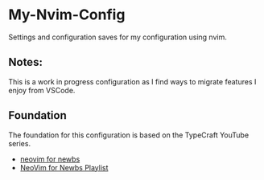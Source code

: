 # My-Nvim-Config

Settings and configuration saves for my configuration using nvim.

## Notes:

This is a work in progress configuration as I find ways to migrate features I enjoy from VSCode.

## Foundation 

The foundation for this configuration is based on the TypeCraft YouTube series.

- [neovim for newbs](https://github.com/cpow/neovim-for-newbs/tree/main)
- [NeoVim for Newbs Playlist](https://www.youtube.com/watch?v=zHTeCSVAFNY&list=PLsz00TDipIffreIaUNk64KxTIkQaGguqn&pp=iAQB)
